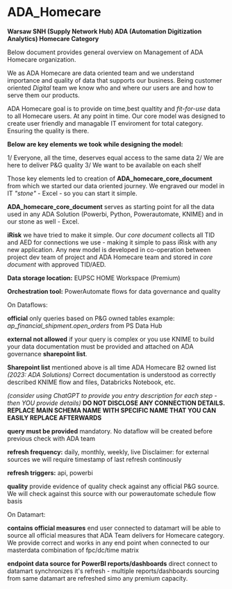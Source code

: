 # ADA_Homecare

**Warsaw SNH (Supply Network Hub) ADA (Automation Digitization Analytics) Homecare Category**

Below document provides general overview on Management of ADA Homecare organization.

We as ADA Homecare are data oriented team and we understand importance and quality of data that supports our business.
Being customer oriented _Digital_ team we know who and where our users are and how to serve them our products.

ADA Homecare goal is to provide on time,best qualtity and _fit-for-use_ data to all Homecare users. At any point in time. 
Our core model was designed to create user friendly and managable IT enviroment for total category. Ensuring the quality is there.

**Below are key elements we took while designing the model:**

1/ Everyone, all the time, deserves equal access to the same data
2/ We are here to deliver P&G quality
3/ We want to be available on each shelf

Those key elements led to creation of **ADA_homecare_core_document** from which we started our data oriented journey.
We engraved our model in IT _"stone"_ - Excel - so you can start it simple.

**ADA_homecare_core_document** serves as starting point for all the data used in any ADA Solution (Powerbi, Python, Powerautomate, KNIME) and in our stone as well - Excel.

**iRisk** we have tried to make it simple. Our _core document_ collects all TID and AED for connections we use - making it simple to pass iRisk with any new application. 
Any new model is developed in co-operation between project dev team of project and ADA Homecare team and stored in _core document_ with approved TID/AED.

**Data storage location:** EUPSC HOME Workspace (Premium)

**Orchestration tool:** PowerAutomate flows for data governance and quality

On Dataflows:

**official** only queries based on P&G owned tables example: _ap_financial_shipment.open_orders_ from PS Data Hub

**external not allowed** if your query is complex or you use KNIME to build your data
documentation must be provided and attached on ADA governance **sharepoint list**. 

**Sharepoint list** mentioned above is all time ADA Homecare B2 owned list _(2023: ADA Solutions)_
Correct documentation is understood as correctly described KNIME flow and files, Databricks Notebook, etc.

_(consider using ChatGPT to provide you entry description for each step - then YOU provide details)_
**DO NOT DISCLOSE ANY CONNECTION DETAILS. REPLACE MAIN SCHEMA NAME WITH SPECIFIC NAME THAT YOU CAN EASILY REPLACE AFTERWARDS**


**query must be provided** mandatory. No dataflow will be created before previous check with ADA team

**refresh frequency:** daily, monthly, weekly, live 
Disclaimer: for external sources we will require timestamp of last refresh continously

**refresh triggers:** api, powerbi

**quality** provide evidence of quality check against any official P&G source. We will check against this source with our powerautomate schedule flow basis

On Datamart:

**contains official measures** end user connected to datamart will be able to source all official measures that ADA Team delivers for Homecare category. 
We provide correct and works in any end point when connected to our masterdata combination of fpc/dc/time matrix

**endpoint data source for PowerBI reports/dashboards** direct connect to datamart synchronizes it's refresh - multiple reports/dashboards sourcing from same datamart are refreshed simo any premium capacity.

